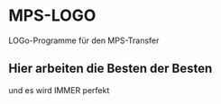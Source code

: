 # MPS-LOGO
LOGo-Programme für den MPS-Transfer

## Hier arbeiten die Besten der Besten

und es wird IMMER perfekt
